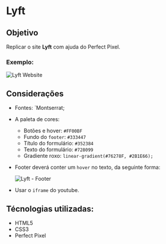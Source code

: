 # Lyft

## Objetivo
Replicar o site **Lyft** com ajuda do Perfect Pixel.

### Exemplo:
![Lyft Website](docs/fullpage.png)

## Considerações

* Fontes: `Montserrat;

* A paleta de cores:
  - Botões e hover: `#FF00BF`
  - Fundo do `footer`: `#333447`
  - Título do formulário: `#352384`
  - Texto do formulário: `#728099`
  - Gradiente roxo: `linear-gradient(#76278F, #2B1E66);`
  
* Footer deverá conter um `hover` no texto, da seguinte forma:

  ![Lyft - Footer](docs/footer.gif)
  
* Usar o `iframe` do youtube.

## Técnologias utilizadas:

* HTML5
* CSS3
* Perfect Pixel
